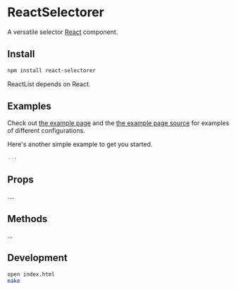 # ReactSelectorer

A versatile selector [React] component.

## Install

```bash
npm install react-selectorer
```

ReactList depends on React.

## Examples

Check out [the example page] and the [the example page source] for examples of
different configurations.

Here's another simple example to get you started.

```js
...
```

## Props

....

## Methods

...

## Development

```bash
open index.html
make
```

[React]: https://github.com/facebook/react
[the example page]: https://orgsync.github.io/react-selectorer/
[the example page source]: src/example.js
